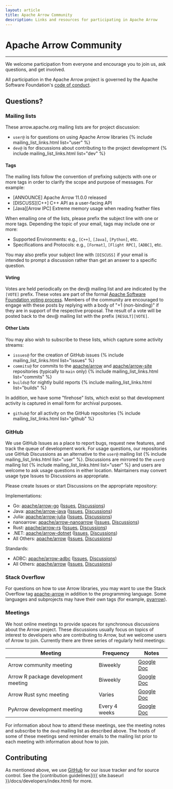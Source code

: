 ```yaml
---
layout: article
title: Apache Arrow Community
description: Links and resources for participating in Apache Arrow
---
```

<!--
{% comment %}
Licensed to the Apache Software Foundation (ASF) under one or more
contributor license agreements.  See the NOTICE file distributed with
this work for additional information regarding copyright ownership.
The ASF licenses this file to you under the Apache License, Version 2.0
(the "License"); you may not use this file except in compliance with
the License.  You may obtain a copy of the License at

http://www.apache.org/licenses/LICENSE-2.0

Unless required by applicable law or agreed to in writing, software
distributed under the License is distributed on an "AS IS" BASIS,
WITHOUT WARRANTIES OR CONDITIONS OF ANY KIND, either express or implied.
See the License for the specific language governing permissions and
limitations under the License.
{% endcomment %}
-->

# Apache Arrow Community

<hr class="mt-4 mb-3">

We welcome participation from everyone and encourage you to join us, ask
questions, and get involved.

All participation in the Apache Arrow project is governed by the Apache
Software Foundation's [code of conduct](https://www.apache.org/foundation/policies/conduct.html).

## Questions?

### Mailing lists

These arrow.apache.org mailing lists are for project discussion:

<ul>
  <li> <code>user@</code> is for questions on using Apache Arrow libraries {% include mailing_list_links.html list="user" %} </li>
  <li> <code>dev@</code> is for discussions about contributing to the project development {% include mailing_list_links.html list="dev" %} </li>
</ul>

#### Tags

The mailing lists follow the convention of prefixing subjects with one or more
tags in order to clarify the scope and purpose of messages. For example:

- [ANNOUNCE] Apache Arrow 11.0.0 released
- [DISCUSS][C++] C++ API as a user-facing API
- [Java][Arrow IPC] Extreme memory usage when reading feather files

When emailing one of the lists, please prefix the subject line with one or more
tags. Depending the topic of your email, tags may include one or more:

- Supported Environments: e.g., `[C++]`, `[Java]`, `[Python]`, etc.
- Specifications and Protocols: e.g., `[Format]`, `[Flight RPC]`, `[ADBC]`, etc.

You may also prefix your subject line with `[DISCUSS]` if your email is intended
to prompt a discussion rather than get an answer to a specific question.

#### Voting

Votes are held periodically on the dev@ mailing list and are indicated by the
`[VOTE]` prefix. These votes are part of the formal [Apache Software Foundation
voting process](https://community.apache.org/committers/voting.html). Members of
the community are encouraged to engage with these posts by replying with a body
of "+1 (non-binding)" if they are in support of the respective proposal. The
result of a vote will be posted back to the dev@ mailing list with the prefix
`[RESULT][VOTE]`.

#### Other Lists

You may also wish to subscribe to these lists, which capture some activity streams:

<ul>
  <li> <code>issues@</code> for the creation of GitHub issues {% include mailing_list_links.html list="issues" %} </li>
  <li> <code>commits@</code> for commits to the <a href="https://github.com/apache/arrow">apache/arrow</a> and <a href="https://github.com/apache/arrow-site">apache/arrow-site</a> repositories (typically to <code>main</code> only) {% include mailing_list_links.html list="commits" %} </li>
  <li> <code>builds@</code> for nightly build reports {% include mailing_list_links.html list="builds" %} </li>
</ul>

In addition, we have some "firehose" lists, which exist so that development
activity is captured in email form for archival purposes.

<ul>
  <li> <code>github@</code> for all activity on the GitHub repositories {% include mailing_list_links.html list="github" %} </li>
</ul>

### GitHub

<p>We use GitHub Issues as a place to report bugs, request new features, and track the queue of development work. For usage questions, our repositories use GitHub Discussions as an alternative to the <code>user@</code> mailing list {% include mailing_list_links.html list="user" %}. Discussions are mirrored to the <code>user@</code> mailing list {% include mailing_list_links.html list="user" %} and users are welcome to ask usage questions in either location. Maintainers may convert usage type Issues to Discussions as appropriate.</p>

Please create Issues or start Discussions on the appropriate repository:

Implementations:

- Go: [apache/arrow-go](http://github.com/apache/arrow-go) ([Issues](http://github.com/apache/arrow-go/issues), [Discussions](https://github.com/apache/arrow-go/discussions))
- Java: [apache/arrow-java](http://github.com/apache/arrow-java) ([Issues](http://github.com/apache/arrow-java/issues), [Discussions](https://github.com/apache/arrow-java/discussions))
- Julia: [apache/arrow-julia](http://github.com/apache/arrow-go) ([Issues](http://github.com/apache/arrow-julia/issues), [Discussions](https://github.com/apache/arrow-julia/discussions))
- nanoarrow: [apache/arrow-nanoarrow](https://github.com/apache/arrow-nanoarrow) ([Issues](https://github.com/apache/arrow-nanoarrow/issues), [Discussions](https://github.com/apache/arrow-nanoarrow/discussions))
- Rust: [apache/arrow-rs](http://github.com/apache/arrow-rs) ([Issues](http://github.com/apache/arrow-rs/issues), [Discussions](http://github.com/apache/arrow-rs/discussions))
- .NET: [apache/arrow-dotnet](https://github.com/apache/arrow-dotnet) ([Issues](https://github.com/apache/arrow-dotnet/issues), [Discussions](https://github.com/apache/arrow-dotnet/discussions))
- All Others: [apache/arrow](http://github.com/apache/arrow) ([Issues](http://github.com/apache/arrow/issues), [Discussions](http://github.com/apache/arrow/discussions))

Standards:

- ADBC: [apache/arrow-adbc](https://github.com/apache/arrow-adbc) ([Issues](https://github.com/apache/arrow-adbc/issues), [Discussions](https://github.com/apache/arrow-adbc/discussions))
- All Others: [apache/arrow](http://github.com/apache/arrow) ([Issues](http://github.com/apache/arrow/issues), [Discussions](http://github.com/apache/arrow/discussions))

### Stack Overflow

For questions on how to use Arrow libraries, you may want to use the Stack
Overflow tag
[apache-arrow](https://stackoverflow.com/questions/tagged/apache-arrow) in
addition to the programming language. Some languages and subprojects may have
their own tags (for example,
[pyarrow](https://stackoverflow.com/questions/tagged/pyarrow)).

### Meetings

We host online meetings to provide spaces for synchronous discussions about the Arrow project. These discussions usually focus on topics of interest to developers who are contributing to Arrow, but we welcome users of Arrow to join. Currently there are three series of regularly held meetings:

<table class="table table-striped"><thead>
<tr>
<th>Meeting</th>
<th>Frequency</th>
<th>Notes</th>
</tr>
</thead><tbody>
  <tr>
    <td>Arrow community meeting</td>
    <td>Biweekly</td>
    <td><a href="https://docs.google.com/document/d/1xrji8fc6_24TVmKiHJB4ECX1Zy2sy2eRbBjpVJMnPmk/">Google Doc</a></td>
  </tr>
  <tr>
    <td>Arrow R package development meeting</td>
    <td>Biweekly</td>
    <td><a href="https://docs.google.com/document/d/1nSIfJw8mfqtvScqvSVqmktpWff80pFmkqiZT7nTtiDo/">Google Doc</a></td>
  </tr>
  <tr>
    <td>Arrow Rust sync meeting</td>
    <td>Varies</td>
    <td><a href="https://docs.google.com/document/d/1atCVnoff5SR4eM4Lwf2M1BBJTY6g3_HUNR6qswYJW_U/">Google Doc</a></td>
  </tr>
  <tr>
    <td>PyArrow development meeting</td>
    <td>Every 4 weeks</td>
    <td><a href="https://docs.google.com/document/d/1ioiJdEYf5mJwQ-rOjzjPYCeHTjOhAPo5ppUHy6iBrxU/">Google Doc</a></td>
  </tr>
</tbody></table>

For information about how to attend these meetings, see the meeting notes and subscribe to the <code>dev@</code> mailing list as described above. The hosts of some of these meetings send reminder emails to the mailing list prior to each meeting with information about how to join.

## Contributing

As mentioned above, we use [GitHub](https://github.com/apache/arrow) for our issue
tracker and for source control. See the
[contribution guidelines]({{ site.baseurl }}/docs/developers/index.html) for more.
